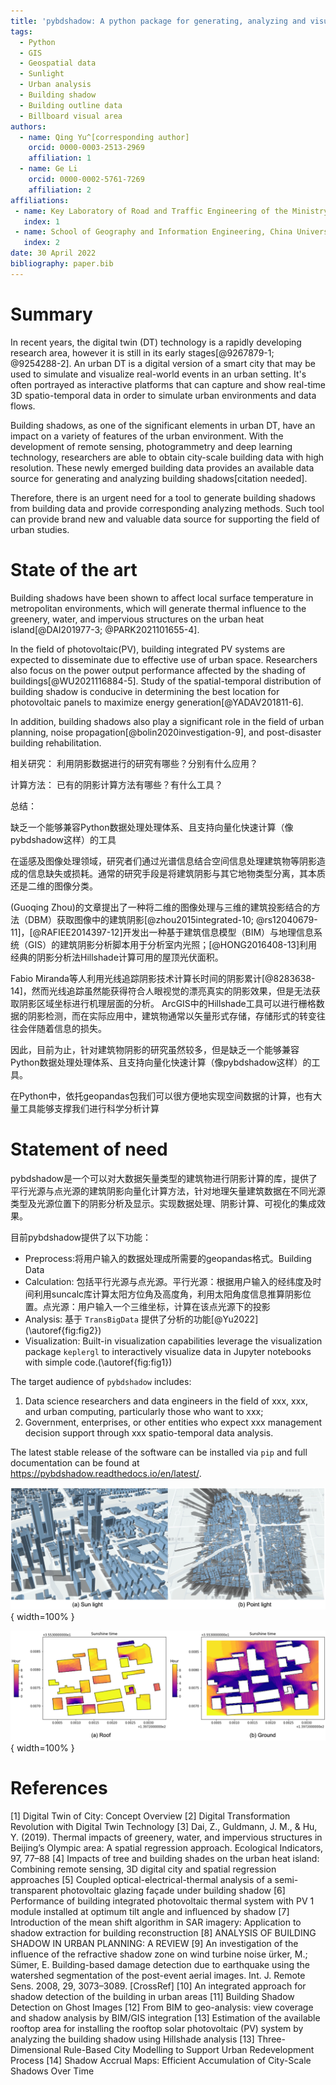```yaml
---
title: 'pybdshadow: A python package for generating, analyzing and visualizing building shadows'
tags:
  - Python
  - GIS
  - Geospatial data 
  - Sunlight 
  - Urban analysis 
  - Building shadow 
  - Building outline data 
  - Billboard visual area
authors:
  - name: Qing Yu^[corresponding author]
    orcid: 0000-0003-2513-2969
    affiliation: 1
  - name: Ge Li
    orcid: 0000-0002-5761-7269
    affiliation: 2
affiliations:
 - name: Key Laboratory of Road and Traffic Engineering of the Ministry of Education, Tongji University, 4800 Cao’an Road, Shanghai 201804, People’s Republic of China
   index: 1
 - name: School of Geography and Information Engineering, China University of Geosciences (Wuhan), Wuhan 430074, People’s Republic of China
   index: 2
date: 30 April 2022
bibliography: paper.bib
---
```


# Summary

In recent years, the digital twin (DT) technology is a rapidly developing research area, however it is still in its early stages[@9267879-1; @9254288-2]. An urban DT is a digital version of a smart city that may be used to simulate and visualize real-world events in an urban setting. It's often portrayed as interactive platforms that can capture and show real-time 3D spatio-temporal data in order to simulate urban environments and data flows.

Building shadows, as one of the significant elements in urban DT, have an impact on a variety of features of the urban environment. With the development of remote sensing, photogrammetry and deep learning technology, researchers are able to obtain city-scale building data with high resolution. These newly emerged building data provides an available data source for generating and analyzing building shadows[citation needed]. 

Therefore, there is an urgent need for a tool to generate building shadows from building data and provide corresponding analyzing methods. Such tool can provide brand new and valuable data source for supporting the field of urban studies. 

# State of the art


Building shadows have been shown to affect local surface temperature in metropolitan environments, which will generate thermal influence to the greenery, water, and impervious structures on the urban heat island[@DAI201977-3; @PARK2021101655-4].

In the field of photovoltaic(PV), building integrated PV systems are expected to disseminate due to effective use of urban space. Researchers also focus on the power output performance affected by the shading of buildings[@WU2021116884-5]. Study of the spatial-temporal distribution of building shadow is conducive  in determining the best location for photovoltaic panels to maximize energy generation[@YADAV201811-6].

In addition, building shadows also play a significant role in the field of urban planning, noise propagation[@bolin2020investigation-9], and post-disaster building rehabilitation.

相关研究：
利用阴影数据进行的研究有哪些？分别有什么应用？

计算方法：
已有的阴影计算方法有哪些？有什么工具？

总结：

缺乏一个能够兼容Python数据处理处理体系、且支持向量化快速计算（像pybdshadow这样）的工具



在遥感及图像处理领域，研究者们通过光谱信息结合空间信息处理建筑物等阴影造成的信息缺失或损耗。通常的研究手段是将建筑阴影与其它地物类型分离，其本质还是二维的图像分类。

(Guoqing Zhou)的文章提出了一种将二维的图像处理与三维的建筑投影结合的方法（DBM）获取图像中的建筑阴影[@zhou2015integrated-10; @rs12040679-11]，[@RAFIEE2014397-12]开发出一种基于建筑信息模型（BIM）与地理信息系统（GIS）的建筑阴影分析脚本用于分析室内光照；[@HONG2016408-13]利用经典的阴影分析法Hillshade计算可用的屋顶光伏面积。

Fabio Miranda等人利用光线追踪阴影技术计算长时间的阴影累计[@8283638-14]，然而光线追踪虽然能获得符合人眼视觉的漂亮真实的阴影效果，但是无法获取阴影区域坐标进行机理层面的分析。
ArcGIS中的Hillshade工具可以进行栅格数据的阴影检测，而在实际应用中，建筑物通常以矢量形式存储，存储形式的转变往往会伴随着信息的损失。

因此，目前为止，针对建筑物阴影的研究虽然较多，但是缺乏一个能够兼容Python数据处理处理体系、且支持向量化快速计算（像pybdshadow这样）的工具。

在Python中，依托geopandas包我们可以很方便地实现空间数据的计算，也有大量工具能够支撑我们进行科学分析计算


# Statement of need

pybdshadow是一个可以对大数据矢量类型的建筑物进行阴影计算的库，提供了平行光源与点光源的建筑阴影向量化计算方法，针对地理矢量建筑数据在不同光源类型及光源位置下的阴影分析及显示。实现数据处理、阴影计算、可视化的集成效果。

目前pybdshadow提供了以下功能：

- Preprocess:将用户输入的数据处理成所需要的geopandas格式。Building Data
- Calculation: 包括平行光源与点光源。平行光源：根据用户输入的经纬度及时间利用suncalc库计算太阳方位角及高度角，利用太阳角度信息推算阴影位置。点光源：用户输入一个三维坐标，计算在该点光源下的投影
- Analysis: 基于 `TransBigData` 提供了分析的功能[@Yu2022]
  (\autoref{fig:fig2})
- Visualization: Built-in visualization capabilities leverage the visualization package `keplergl` to interactively visualize data in Jupyter notebooks with simple code.(\autoref{fig:fig1})

The target audience of `pybdshadow` includes:

1. Data science researchers and data engineers in the field of xxx, xxx, and urban computing, particularly those who want to xxx;
2. Government, enterprises, or other entities who expect xxx management decision support through xxx spatio-temporal data analysis.

The latest stable release of the software can be installed via `pip` and full documentation can be found at https://pybdshadow.readthedocs.io/en/latest/.

![pybdshadow generate and visualize building shadows.\label{fig:fig1}](image/paper/1651656857394.png){ width=100% }

![pybdshadow analyse sunshine time both on the roof and on the ground.\label{fig:fig2}](image/paper/1651656639873.png){ width=100% }

# References

[1] Digital Twin of City: Concept Overview
[2] Digital Transformation Revolution with Digital Twin Technology
[3] Dai, Z., Guldmann, J. M., & Hu, Y. (2019). Thermal impacts of greenery, water, and impervious structures in Beijing’s Olympic area: A spatial regression approach. Ecological Indicators, 97, 77–88
[4] Impacts of tree and building shades on the urban heat island: Combining remote sensing, 3D digital city and spatial regression approaches
[5] Coupled optical-electrical-thermal analysis of a semi-transparent photovoltaic glazing façade under building shadow
[6] Performance of building integrated photovoltaic thermal system with PV 1 module installed at optimum tilt angle and influenced by shadow
[7] Introduction of the mean shift algorithm in SAR imagery: Application to shadow extraction for building reconstruction
[8] ANALYSIS OF BUILDING SHADOW IN URBAN PLANNING: A REVIEW
[9] An investigation of the influence of the refractive shadow zone on wind turbine noise
ürker, M.; Sümer, E. Building-based damage detection due to earthquake using the watershed segmentation
of the post-event aerial images. Int. J. Remote Sens. 2008, 29, 3073–3089. [CrossRef]
[10] An integrated approach for shadow detection of the building in urban areas
[11] Building Shadow Detection on Ghost Images
[12] From BIM to geo-analysis: view coverage and shadow analysis by BIM/GIS integration
[13] Estimation of the available rooftop area for installing the rooftop solar photovoltaic (PV) system by analyzing the building shadow using Hillshade analysis
[13] Three-Dimensional Rule-Based City Modelling to Support Urban Redevelopment Process
[14] Shadow Accrual Maps: Efficient Accumulation of City-Scale Shadows Over Time
